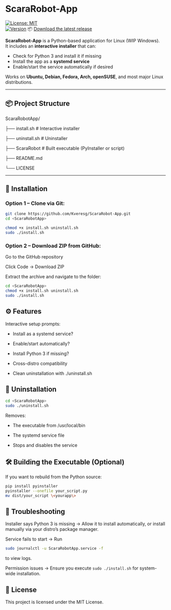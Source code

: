 # ScaraRobot-App

[![License: MIT](https://img.shields.io/badge/License-MIT-green.svg)](LICENSE)  
[![Version](https://img.shields.io/badge/version-1.0-blue)](https://github.com/<yourusername>/<yourapp>)
📦 [Download the latest release](https://github.com/Kveresg/ScaraRobot-App/releases/latest)

**ScaraRobot-App** is a Python-based application for Linux (WIP Windows).  
It includes an **interactive installer** that can:

- Check for Python 3 and install it if missing  
- Install the app as a **systemd service**  
- Enable/start the service automatically if desired  

Works on **Ubuntu, Debian, Fedora, Arch, openSUSE**, and most major Linux distributions.

---

## 📦 Project Structure

ScaraRobotApp/

├── install.sh # Interactive installer

├── uninstall.sh # Uninstaller

├── ScaraRobot # Built executable (PyInstaller or script)

├── README.md

└── LICENSE

---

## 🚀 Installation

### Option 1 – Clone via Git:

```bash
git clone https://github.com/Kveresg/ScaraRobot-App.git
cd <ScaraRobotApp>

chmod +x install.sh uninstall.sh
sudo ./install.sh
```
### Option 2 – Download ZIP from GitHub:
Go to the GitHub repository

Click Code → Download ZIP

Extract the archive and navigate to the folder:

```bash
cd <ScaraRobotApp>
chmod +x install.sh uninstall.sh
sudo ./install.sh
```

## ⚙️ Features
Interactive setup prompts:

- Install as a systemd service?

- Enable/start automatically?

- Install Python 3 if missing?

- Cross-distro compatibility

- Clean uninstallation with ./uninstall.sh

## 🧹 Uninstallation
```bash
cd <ScaraRobotApp>
sudo ./uninstall.sh
```
Removes:

- The executable from /usr/local/bin

- The systemd service file

- Stops and disables the service

## 🛠 Building the Executable (Optional)
If you want to rebuild from the Python source:

```bash
pip install pyinstaller
pyinstaller --onefile your_script.py
mv dist/your_script \<yourapp\>
```

## 🧩 Troubleshooting
Installer says Python 3 is missing
→ Allow it to install automatically, or install manually via your distro’s package manager.

Service fails to start
→ Run 
```bash
sudo journalctl -u ScaraRobotApp.service -f
```
to view logs.

Permission issues
→ Ensure you execute ``sudo ./install.sh`` for system-wide installation.

## 📄 License
This project is licensed under the MIT License.